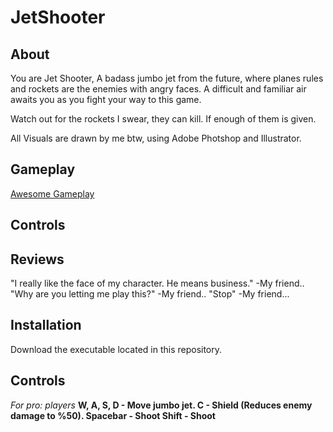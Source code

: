 # JetShooter

## About
You are Jet Shooter, A badass jumbo jet from the future, where planes rules and rockets are the enemies with angry faces. A difficult and familiar air awaits you as you fight your way to this game.

Watch out for the rockets I swear, they can kill. If enough of them is given.

All Visuals are drawn by me btw, using Adobe Photshop and Illustrator.
## Gameplay
[Awesome Gameplay]()
## Controls

## Reviews 
"I really like the face of my character. He means business." -My friend..
"Why are you letting me play this?" -My friend..
"Stop" -My friend...

## Installation
Download the executable located in this repository.

## Controls
<i>For pro: players</i>
<b>W, A, S, D<b> - Move jumbo jet.
<b>C</b> - Shield (Reduces enemy damage to %50).
<b>Spacebar</b> - Shoot
<b>Shift</b> - Shoot
